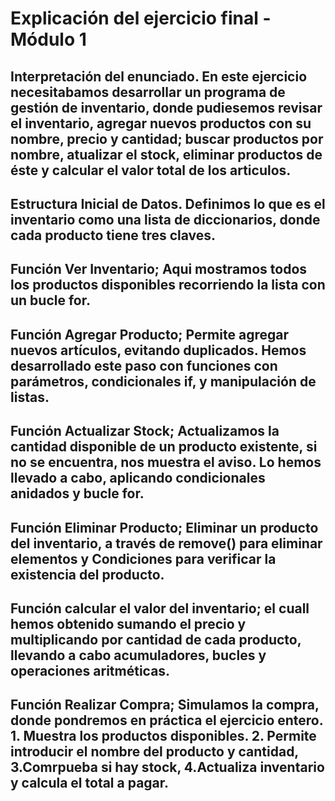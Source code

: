 # Explicación del ejercicio final - Módulo 1
## Interpretación del enunciado. En este ejercicio necesitabamos desarrollar un programa de gestión de inventario, donde pudiesemos revisar el inventario, agregar nuevos productos con su nombre, precio y cantidad; buscar productos por nombre, atualizar el stock, eliminar productos de éste y calcular el valor total de los articulos. 
## Estructura Inicial de Datos. Definimos lo que es el inventario como una lista de diccionarios, donde cada producto tiene tres claves.
## Función Ver Inventario; Aqui mostramos todos los productos disponibles recorriendo la lista con un bucle for.
## Función Agregar Producto; Permite agregar nuevos artículos, evitando duplicados. Hemos desarrollado este paso con funciones con parámetros, condicionales if, y manipulación de listas.
## Función Actualizar Stock; Actualizamos la cantidad disponible de un producto existente, si no se encuentra, nos muestra el aviso. Lo hemos llevado a cabo, aplicando condicionales anidados y bucle for. 
## Función Eliminar Producto; Eliminar un producto del inventario, a través de remove() para eliminar elementos y Condiciones para verificar la existencia del producto.
## Función calcular el valor del inventario; el cuall hemos obtenido sumando el precio y multiplicando por cantidad de cada producto, llevando a cabo acumuladores, bucles y operaciones aritméticas.
## Función Realizar Compra; Simulamos la compra, donde pondremos en práctica el ejercicio entero. 1. Muestra los productos disponibles. 2. Permite introducir el nombre del producto y cantidad, 3.Comrpueba si hay stock, 4.Actualiza inventario y calcula el total a pagar. 